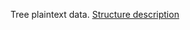 Tree plaintext data. [Structure description][SDesc]

[SDesc]: https://helpviewer.github.io/?p=mdata%2Ftree.lst.md&d=hlp-aguide/Help-__.zip "Structure description (Authoring Guide)"
